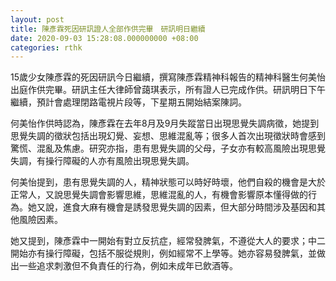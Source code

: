 ```yaml
---
layout: post
title: 陳彥霖死因研訊證人全部作供完畢　研訊明日繼續
date: 2020-09-03 15:28:08.000000000 +08:00
categories: rthk
---
```


15歲少女陳彥霖的死因研訊今日繼續，撰寫陳彥霖精神科報告的精神科醫生何美怡出庭作供完畢。研訊主任大律師曾藹琪表示，所有證人已完成作供。研訊明日下午繼續，預計會處理閉路電視片段等，下星期五開始結案陳詞。

何美怡作供時認為，陳彥霖在去年8月及9月失蹤當日出現思覺失調病徵，她提到思覺失調的徵狀包括出現幻覺、妄想、思維混亂等；很多人首次出現徵狀時會感到驚慌、混亂及焦慮。研究亦指，患有思覺失調的父母，子女亦有較高風險出現思覺失調，有操行障礙的人亦有風險出現思覺失調。

何美怡提到，患有思覺失調的人，精神狀態可以時好時壞，他們自殺的機會是大於正常人，又說思覺失調會影響思維，思維混亂的人，有機會影響原本懂得做的行為。她又說，進食大麻有機會是誘發思覺失調的因素，但大部分時間涉及基因和其他風險因素。

她又提到，陳彥霖中一開始有對立反抗症，經常發脾氣，不遵從大人的要求；中二開始亦有操行障礙，包括不服從規則，例如經常不上學等。她亦容易發脾氣，並做出一些追求刺激但不負責任的行為，例如未成年已飲酒等。
